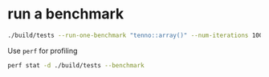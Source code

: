 # run a benchmark

```bash
./build/tests --run-one-benchmark "tenno::array()" --num-iterations 10000000 
```

Use `perf` for profiling
```bash
perf stat -d ./build/tests --benchmark
```
